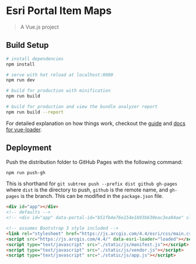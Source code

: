 # Esri Portal Item Maps

> A Vue.js project

## Build Setup

``` bash
# install dependencies
npm install

# serve with hot reload at localhost:8080
npm run dev

# build for production with minification
npm run build

# build for production and view the bundle analyzer report
npm run build --report
```

For detailed explanation on how things work, checkout the [guide](http://vuejs-templates.github.io/webpack/) and [docs for vue-loader](http://vuejs.github.io/vue-loader).

## Deployment

Push the distribution folder to GitHub Pages with the following command:

``` bash
npm run push-gh
```

This is shorthand for `git subtree push --prefix dist github gh-pages` where `dist` is the directory to push, `github` is the remote name, and `gh-pages` is the branch. This can be modified in the `package.json` file.

``` html
<div id="app"></div>
<!-- defaults -->
<!-- <div id="app" data-portal-id="b51fb4e76e154e1b93b630eac3ea94ae" class="embed-responsive-16by9"></div> -->

<!-- assumes Bootstrap 3 style included -->
<link rel="stylesheet" href="https://js.arcgis.com/4.4/esri/css/main.css">
<script src="https://js.arcgis.com/4.4/" data-esri-loader="loaded"></script>
<script type="text/javascript" src="./static/js/manifest.js"></script>
<script type="text/javascript" src="./static/js/vendor.js"></script>
<script type="text/javascript" src="./static/js/app.js"></script>
```
